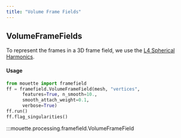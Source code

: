 ```yaml
---
title: "Volume Frame Fields"
---
```


## VolumeFrameFields

To represent the frames in a 3D frame field, we use the [L4 Spherical Harmonics](mouette.geometry.SphericalHarmonics).

#### Usage
```python
from mouette import framefield
ff = framefield.VolumeFrameField(mesh, "vertices", 
      features=True, n_smooth=10., 
      smooth_attach_weight=0.1, 
      verbose=True)
ff.run()
ff.flag_singularities()
```

:::mouette.processing.framefield.VolumeFrameField


<!-- ## Saving from a file

save as a `.frame` file:

```
FRAME
nframes
a1x a1y a1z b1x b1y b1z c1x c1y c1z
a2x a2y a2z b2x b2y b2z c2x c2y c2z
...
anx any anz bnx bny bnz cnx cny cnz
```

## Reading from a file

```python
import mouette as M
from mouette.processing import VolumeFrameField

m = M.mesh.load("path/to/mesh")
ff = VolumeFrameField(m, "cells", verbose=True)
ff.read_from_file("path/to/frame")
ff.flag_singularities() 
ff_mesh = ff.export_as_mesh()
M.mesh.save(ff_mesh, "ff.mesh")
M.mesh.save(ff.singularity_graph, "singularity_graph.mesh")
``` -->